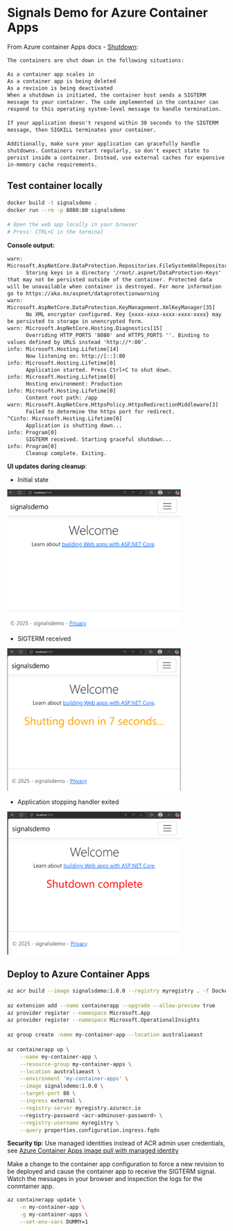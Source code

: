 # Signals Demo for Azure Container Apps

From Azure container Apps docs - [Shutdown](https://learn.microsoft.com/en-us/azure/container-apps/application-lifecycle-management#shutdown):

    The containers are shut down in the following situations:

    As a container app scales in
    As a container app is being deleted
    As a revision is being deactivated
    When a shutdown is initiated, the container host sends a SIGTERM message to your container. The code implemented in the container can respond to this operating system-level message to handle termination.

    If your application doesn't respond within 30 seconds to the SIGTERM message, then SIGKILL terminates your container.

    Additionally, make sure your application can gracefully handle shutdowns. Containers restart regularly, so don't expect state to persist inside a container. Instead, use external caches for expensive in-memory cache requirements.

## Test container locally

```sh
docker build -t signalsdemo .
docker run --rm -p 8080:80 signalsdemo

# Open the web app locally in your browser
# Press: CTRL+C in the terminal
```

**Console output:**

```
warn: Microsoft.AspNetCore.DataProtection.Repositories.FileSystemXmlRepository[60]
      Storing keys in a directory '/root/.aspnet/DataProtection-Keys' that may not be persisted outside of the container. Protected data will be unavailable when container is destroyed. For more information go to https://aka.ms/aspnet/dataprotectionwarning
warn: Microsoft.AspNetCore.DataProtection.KeyManagement.XmlKeyManager[35]
      No XML encryptor configured. Key {xxxx-xxxx-xxxx-xxxx-xxxx} may be persisted to storage in unencrypted form.
warn: Microsoft.AspNetCore.Hosting.Diagnostics[15]
      Overriding HTTP_PORTS '8080' and HTTPS_PORTS ''. Binding to values defined by URLS instead 'http://*:80'.
info: Microsoft.Hosting.Lifetime[14]
      Now listening on: http://[::]:80
info: Microsoft.Hosting.Lifetime[0]
      Application started. Press Ctrl+C to shut down.
info: Microsoft.Hosting.Lifetime[0]
      Hosting environment: Production
info: Microsoft.Hosting.Lifetime[0]
      Content root path: /app
warn: Microsoft.AspNetCore.HttpsPolicy.HttpsRedirectionMiddleware[3]
      Failed to determine the https port for redirect.
^Cinfo: Microsoft.Hosting.Lifetime[0]
      Application is shutting down...
info: Program[0]
      SIGTERM received. Starting graceful shutdown...
info: Program[0]
      Cleanup complete. Exiting.
```

**UI updates during cleanup**:

* Initial state

<img src="./img/ui-initial.png" alt="UI initial state" width="400px"><br/>

* SIGTERM received

<img src="./img/ui-shutting-down.png" alt="UI initial state" width="400px"><br/>

* Application stopping handler exited

<img src="./img/ui-shutdown-completed.png" alt="UI initial state" width="400px">

## Deploy to Azure Container Apps

```sh
az acr build --image signalsdemo:1.0.0 --registry myregistry . -f Dockerfile

az extension add --name containerapp --upgrade --allow-preview true
az provider register --namespace Microsoft.App
az provider register --namespace Microsoft.OperationalInsights

az group create -name my-container-app --location australiaeast

az containerapp up \
    --name my-container-app \
    --resource-group my-container-apps \
    --location australiaeast \
    --environment 'my-container-apps' \
    --image signalsdemo:1.0.0 \
    --target-port 80 \
    --ingress external \
    --registry-server myregistry.azurecr.io
    --registry-password <acr-adminuser-password> \
    --registry-username myregistry \
    --query properties.configuration.ingress.fqdn
```

**Security tip**: Use managed identities instead of ACR admin user credentials, see [Azure Container Apps image pull with managed identity](https://learn.microsoft.com/en-us/azure/container-apps/managed-identity-image-pull?tabs=bash&pivots=console)

Make a change to the container app configuration to force a new revision to be deployed and cause the container app to receive the SIGTERM signal.  Watch the messages in your browser and inspection the logs for the conmtainer app.

```sh
az containerapp update \
    -n my-container-app \
    -g my-container-apps \
    --set-env-vars DUMMY=1
```
